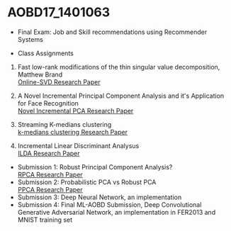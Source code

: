 # AOBD17_1401063

* Final Exam: Job and Skill recommendations using Recommender Systems <br/>

* Class Assignments
1. Fast low-rank modifications of the thin singular value decomposition, Matthew Brand <br/>
   [Online-SVD Research Paper](https://pdfs.semanticscholar.org/d739/f812e9311a19910946b525f295717bbb49f5.pdf)

2. A Novel Incremental Principal Component Analysis and it's Application for Face Recognition <br/>
   [Novel Incremental PCA Research Paper](http://www.cse.ust.hk/faculty/jamesk/papers/tsmc06.pdf)

3. Streaming K-medians clustering <br/>
   [k-medians clustering Research Paper](https://pdfs.semanticscholar.org/aa00/93b9327b41790813704eec4d195ac7415d04.pdf)

4. Incremental Linear Discriminant Analysus <br/>
   [ILDA Research Paper](http://citeseerx.ist.psu.edu/viewdoc/download?doi=10.1.1.97.2863&rep=rep1&type=pdf)

* Submission 1: Robust Principal Component Analysis? <br/>
  [RPCA Research Paper](https://statweb.stanford.edu/~candes/papers/RobustPCA.pdf)
* Submission 2: Probabilistic PCA vs Robust PCA <br/>
  [PPCA Research Paper](https://www.microsoft.com/en-us/research/publication/probabilistic-principal-component-analysis/)
* Submission 3: Deep Neural Network, an implementation <br/>
* Submission 4: Final ML-AOBD Submission, Deep Convolutional Generative Adversarial Network, an implementation in FER2013 and MNIST training set<br/>
